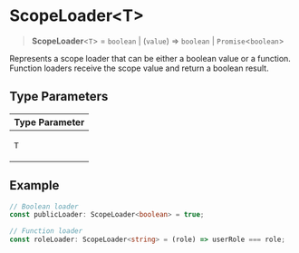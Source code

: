 # ScopeLoader\<T\>

> **ScopeLoader**\<`T`\> = `boolean` \| (`value`) => `boolean` \| `Promise`\<`boolean`\>

Represents a scope loader that can be either a boolean value or a function.
Function loaders receive the scope value and return a boolean result.

## Type Parameters

<table>
<thead>
<tr>
<th>Type Parameter</th>
</tr>
</thead>
<tbody>
<tr>
<td>

`T`

</td>
</tr>
</tbody>
</table>

## Example

```typescript
// Boolean loader
const publicLoader: ScopeLoader<boolean> = true;

// Function loader
const roleLoader: ScopeLoader<string> = (role) => userRole === role;
```
